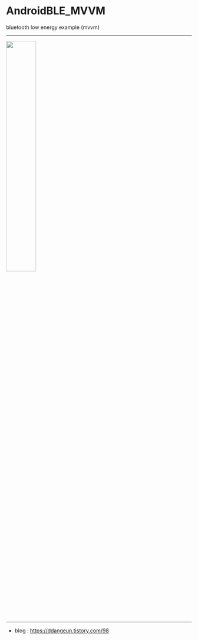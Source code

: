# AndroidBLE_MVVM
bluetooth low energy example (mvvm)

---

<img src = "https://github.com/DDANGEUN/AndroidBLE_MVVM/blob/master/ble.gif" width="40%">


---
- blog : https://ddangeun.tistory.com/98
